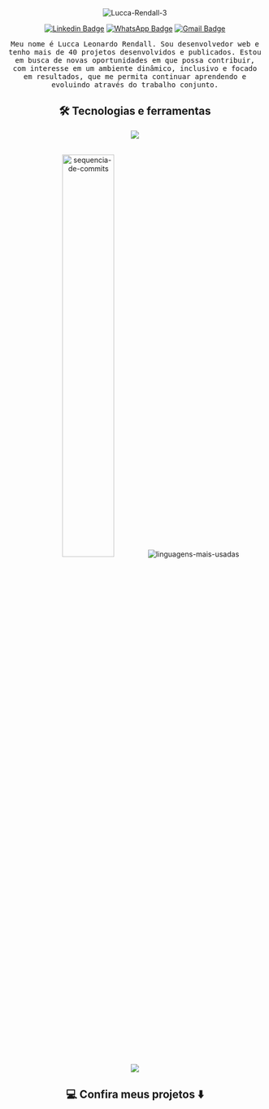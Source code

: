 <div align="center">
<img src="https://i.ibb.co/2htdYHJ/Lucca-Rendall-3.jpg" alt="Lucca-Rendall-3" border="0">


[![Linkedin Badge](https://img.shields.io/badge/-Linkedin-986DFF?style=flat-square&logo=Linkedin&logoColor=white&link=https://www.linkedin.com/in/lucca-rendall/)](https://www.linkedin.com/in/lucca-rendall/) 
[![WhatsApp Badge](https://img.shields.io/badge/-Contato-986DFF?style=flat-square&labelColor=986DFF&logo=whatsapp&logoColor=white&link=https://wa.me/5581986339926)](https://wa.me/5581986339926) 
[![Gmail Badge](https://img.shields.io/badge/-luccarendall2@gmail.com-986DFF?style=flat-square&logo=Gmail&logoColor=white&link=mailto:luccarendall2@gmail.com)](mailto:luccarendall2@gmail.com)

<samp> 
Meu nome é Lucca Leonardo Rendall. Sou desenvolvedor web e tenho mais de 40 projetos desenvolvidos e publicados. Estou em busca de novas oportunidades em que possa contribuir, com interesse em um ambiente dinâmico, inclusivo e focado em resultados, que me permita continuar aprendendo e evoluindo através do trabalho conjunto.
</samp>

</div>
<h2 align="center"> 🛠️ Tecnologias e ferramentas</h2>
 <p align="center">
  <a href="https://skillicons.dev">
    <img src="https://skillicons.dev/icons?i=bash,github,git,html,css,bootstrap,tailwind,react,js,ts,mysql,mongodb,heroku,py,express,nodejs,sequelize,docker,jest,postman&perline=10" />
  </a>
</p>
<br>

<div align="center">
<!--     <img src="https://github-readme-stats.vercel.app/api?username=luccarendall&theme=dark&border_radius=5&locale=pt-br&date_format=j%20M%5B%20Y%5D&bg_color=000000&ring=FF0000&icon_color=91ffc8&title_color=986DFF&text_color=986DFF&show_icons=true&show_icons=true&hide_border=true&count_private=true" width=40.9% alt="contribuicoes"> -->
    <img src="https://streak-stats.demolab.com?user=luccarendall&theme=dark&border_radius=5&locale=pt-br&date_format=j%20M%5B%20Y%5D&background=000000&fire=986DFF&ring=986DFF&currStreakLabel=FFFFFF" width=45% alt="sequencia-de-commits">
    <img src="https://github-readme-stats.vercel.app/api/top-langs/?username=luccarendall&layout=compact&theme=dark&border_radius=5&locale=pt-br&date_format=j%20M%5B%20Y%5D&bg_color=000000&count_private=true&card_width=400&custom_title=Ferramentas%20mais%20utilizadas" alt="linguagens-mais-usadas">
</div>
<br />
<p align="center"><img src="https://komarev.com/ghpvc/?username=LuccaRendall&style=flat-square&color=986DFF"></p>

<h2  align="center">💻 Confira meus projetos ⬇️ </h2>
